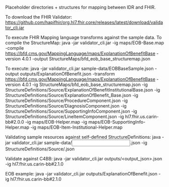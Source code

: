Placeholder directories + structures for mapping between IDR and FHIR.

To download the FHIR Validator:
https://github.com/hapifhir/org.hl7.fhir.core/releases/latest/download/validator_cli.jar

To execute FHIR Mapping language transforms against the sample data.
To compile the StructureMap:
java -jar validator_cli.jar -ig maps/EOB-Base.map -compile https://bfd.cms.gov/MappingLanguage/maps/ExplanationOfBenefitBase -version 4.0.1 -output StructureMaps/bfd_eob_base_structuremap.json 

To execute:
java -jar validator_cli.jar sample-data/EOBBaseSample.json -output outputs/ExplanationOfBenefit.json -transform https://bfd.cms.gov/MappingLanguage/maps/ExplanationOfBenefitBase -version 4.0.1 -ig StructureMaps/bfd_eob_base_structuremap.json -ig StructureDefinitions/Source/ExplanationOfBenefitInstitutionalBase.json -ig StructureDefinitions/Source/ExplanationOfBenefit_Base.json -ig StructureDefinitions/Source/ProcedureComponent.json -ig StructureDefinitions/Source/DiagnosisComponent.json -ig StructureDefinitions/Source/SupportingInfoComponent.json -ig StructureDefinitions/Source/LineItemComponent.json -ig hl7.fhir.us.carin-bb#2.0.0 -ig maps/EOB-Helper.map -ig maps/EOB-SupportingInfo-Helper.map -ig maps/EOB-Item-Institutional-Helper.map


Validating sample resources against self-defined StructureDefinitions:
java -jar validator_cli.jar sample-data/<input>.json -ig StructureDefinitions/Source/<applicable structure definition>.json

Validate against C4BB:
java -jar validator_cli.jar outputs/<output_json>.json -ig hl7.fhir.us.carin-bb#2.1.0

EOB example:
java -jar validator_cli.jar outputs/ExplanationOfBenefit.json -ig hl7.fhir.us.carin-bb#2.1.0
